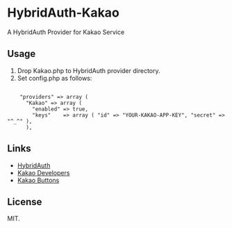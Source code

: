 HybridAuth-Kakao
=====
A HybridAuth Provider for Kakao Service

Usage
-----

1. Drop Kakao.php to HybridAuth provider directory.
2. Set config.php as follows:

<code>
    "providers" => array ( 
      "Kakao" => array (
        "enabled" => true,
        "keys"    => array ( "id" => "YOUR-KAKAO-APP-KEY", "secret" => "^_^" ),
      ),
</code>

Links
-----
* [HybridAuth](http://hybridauth.sourceforge.net/)
* [Kakao Developers](https://developers.kakao.com/)
* [Kakao Buttons](https://developers.kakao.com/buttons)

License
-----

MIT.